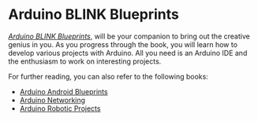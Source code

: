# Arduino BLINK Blueprints

*[Arduino BLINK Blueprints](https://www.packtpub.com/hardware-and-creative/arduino-blink-blueprints?utm_source=github&utm_medium=repository&utm_campaign=9781785284182)*, will be your companion to bring out the creative genius in you. As
you progress through the book, you will learn how to develop various projects with Arduino. All you need is an Arduino IDE and the enthusiasm to work on interesting projects.

For further reading, you can also refer to the following books:
* [Arduino Android Blueprints](https://www.packtpub.com/hardware-and-creative/arduino-android-blueprints)
* [Arduino Networking](https://www.packtpub.com/hardware-and-creative/arduino-networking)
* [Arduino Robotic Projects](https://www.packtpub.com/hardware-and-creative/arduino-robotic-projects)
